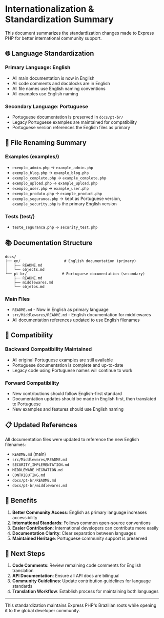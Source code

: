 # Internationalization & Standardization Summary

This document summarizes the standardization changes made to Express PHP for better international community support.

## 🌐 Language Standardization

### Primary Language: English
- All main documentation is now in English
- All code comments and docblocks are in English
- All file names use English naming conventions
- All examples use English naming

### Secondary Language: Portuguese
- Portuguese documentation is preserved in `docs/pt-br/`
- Legacy Portuguese examples are maintained for compatibility
- Portuguese version references the English files as primary

## 📁 File Renaming Summary

### Examples (examples/)
- `exemplo_admin.php` → `example_admin.php`
- `exemplo_blog.php` → `example_blog.php`
- `exemplo_completo.php` → `example_complete.php`
- `exemplo_upload.php` → `example_upload.php`
- `exemplo_user.php` → `example_user.php`
- `exemplo_produto.php` → `example_product.php`
- `exemplo_seguranca.php` → kept as Portuguese version, `example_security.php` is the primary English version

### Tests (test/)
- `teste_seguranca.php` → `security_test.php`

## 📚 Documentation Structure

```
docs/
├── en/                    # English documentation (primary)
│   ├── README.md         
│   └── objects.md        
└── pt-br/                # Portuguese documentation (secondary)
    ├── README.md         
    ├── middlewares.md    
    └── objetos.md        
```

### Main Files
- `README.md` - Now in English as primary language
- `src/Middlewares/README.md` - English documentation for middlewares
- All documentation references updated to use English filenames

## 🔄 Compatibility

### Backward Compatibility Maintained
- All original Portuguese examples are still available
- Portuguese documentation is complete and up-to-date
- Legacy code using Portuguese names will continue to work

### Forward Compatibility
- New contributions should follow English-first standard
- Documentation updates should be made in English first, then translated to Portuguese
- New examples and features should use English naming

## 📋 Updated References

All documentation files were updated to reference the new English filenames:

- `README.md` (main)
- `src/Middlewares/README.md`
- `SECURITY_IMPLEMENTATION.md`
- `MIDDLEWARE_MIGRATION.md`
- `CONTRIBUTING.md`
- `docs/pt-br/README.md`
- `docs/pt-br/middlewares.md`

## 🎯 Benefits

1. **Better Community Access**: English as primary language increases accessibility
2. **International Standards**: Follows common open-source conventions
3. **Easier Contribution**: International developers can contribute more easily
4. **Documentation Clarity**: Clear separation between languages
5. **Maintained Heritage**: Portuguese community support is preserved

## 🚀 Next Steps

1. **Code Comments**: Review remaining code comments for English translation
2. **API Documentation**: Ensure all API docs are bilingual
3. **Community Guidelines**: Update contribution guidelines for language standards
4. **Translation Workflow**: Establish process for maintaining both languages

---

This standardization maintains Express PHP's Brazilian roots while opening it to the global developer community.
